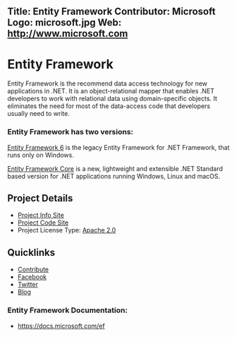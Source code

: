 Title: Entity Framework
Contributor: Microsoft
Logo: microsoft.jpg
Web: http://www.microsoft.com
---
# Entity Framework

Entity Framework is the recommend data access technology for new applications in .NET. It is an object-relational mapper that enables .NET developers to work with relational data using domain-specific objects. It eliminates the need for most of the data-access code that developers usually need to write.

### Entity Framework has two versions: 

[Entity Framework 6](https://github.com/aspnet/EntityFramework6) is the legacy Entity Framework for .NET Framework, that runs only on Windows.

[Entity Framework Core](https://github.com/aspnet/EntityFrameworkCore) is a new, lightweight and extensible .NET Standard based version for .NET applications running Windows, Linux and macOS.

## Project Details
* [Project Info Site](https://github.com/aspnet/EntityFrameworkCore)
* [Project Code Site](https://github.com/aspnet/EntityFrameworkCore)
* Project License Type: [Apache 2.0](https://github.com/aspnet/EntityFrameworkCore/blob/master/LICENSE.txt)

## Quicklinks

* [Contribute](https://github.com/aspnet/entityframeworkcore/blob/master/.github/CONTRIBUTING.md)
* [Facebook](https://www.facebook.com/efmagicunicorns) 
* [Twitter](https://twitter.com/efmagicunicorns) 
* [Blog](https://blogs.msdn.microsoft.com/dotnet/tag/entity-framework)

### Entity Framework Documentation:
* https://docs.microsoft.com/ef
